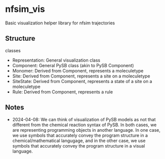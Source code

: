 # nfsim_vis

Basic visualization helper library for nfsim trajectories

## Structure

classes 
- Representation: General visualization class
- Component: General PySB class (akin to PySB Component)
- Monomer: Derived from Component, represents a moleculetype
- Site: Derived from Component, represents a site on a moleculetype
- SiteState: Derived from Component, represents a state of a site on a moleculetype
- Rule: Derived from Component, represents a rule


## Notes

- 2024-04-08: We can think of visualization of PySB models as not that different from the chemical reaction syntax of PySB. In both cases, we are representing programming objects in another language. In one case, we use symbols that accurately convey the program structure in a chemical/mathematical langugage, and in the other case, we use symbols that accurately convey the program structure in a visual language.
